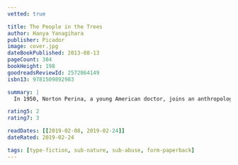 ```yaml
---
vetted: true

title: The People in the Trees
author: Hanya Yanagihara
publisher: Picador
image: cover.jpg
dateBookPublished: 2013-08-13
pageCount: 384
bookHeight: 198
goodreadsReviewId: 2572864149
isbn13: 9781509892983

summary: |
  In 1950, Norton Perina, a young American doctor, joins an anthropological expedition to a remote Micronesian island in search of a rumoured lost tribe. There he encounters a strange group of jungle-dwellers who appear to have attained a form of immortality that preserves the body but not the mind. Perina uncovers their secret and returns with it to America, where he soon finds great success. But his discovery has come at a terrible cost, not only for the islanders, but for Perina himself.

rating5: 2
rating7: 3

readDates: [[2019-02-08, 2019-02-24]]
dateRated: 2019-02-24

tags: [type-fiction, sub-nature, sub-abuse, form-paperback]
---
```

